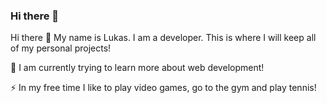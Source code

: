 ### Hi there 👋
Hi there
👋 My name is Lukas. I am a developer. This is where I will keep all of my personal projects!

🔭 I am currently trying to learn more about web development!

⚡ In my free time I like to play video games, go to the gym and play tennis!

